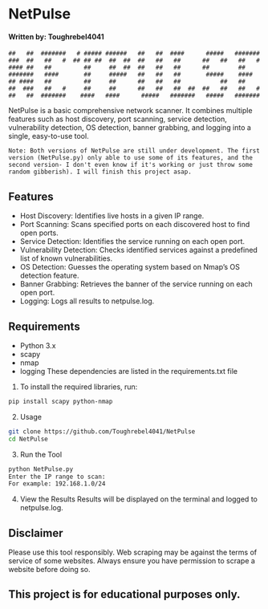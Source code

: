 # NetPulse
#### Written by: Toughrebel4041
```
##   ##  #######   # ##### ######   ##   ##  ####      #####   #######
###  ##   ##   #  ## ## ##  ##  ##  ##   ##   ##      ##   ##   ##   #
#### ##   ##         ##     ##  ##  ##   ##   ##      ##        ##
#######   ####       ##     #####   ##   ##   ##       #####    ####
## ####   ##         ##     ##      ##   ##   ##           ##   ##
##  ###   ##   #     ##     ##      ##   ##   ##  ##  ##   ##   ##   #
##   ##  #######    ####   ####      #####   #######   #####   #######
```

NetPulse is a basic comprehensive network scanner. It combines multiple features such as host discovery, port scanning, service detection, vulnerability detection, OS detection, banner grabbing, and logging into a single, easy-to-use tool.

```
Note: Both versions of NetPulse are still under development. The first version (NetPulse.py) only able to use some of its features, and the second version- I don't even know if it's working or just throw some random gibberish). I will finish this project asap.
```
## Features
- Host Discovery: Identifies live hosts in a given IP range.
- Port Scanning: Scans specified ports on each discovered host to find open ports.
- Service Detection: Identifies the service running on each open port.
- Vulnerability Detection: Checks identified services against a predefined list of known vulnerabilities.
- OS Detection: Guesses the operating system based on Nmap’s OS detection feature.
- Banner Grabbing: Retrieves the banner of the service running on each open port.
- Logging: Logs all results to netpulse.log.

## Requirements
- Python 3.x
- scapy
- nmap
- logging
These dependencies are listed in the requirements.txt file

1. To install the required libraries, run:
```bash
pip install scapy python-nmap
```

2. Usage
```bash
git clone https://github.com/Toughrebel4041/NetPulse
cd NetPulse
```
3. Run the Tool
```bash
python NetPulse.py
Enter the IP range to scan: 
For example: 192.168.1.0/24
```

4. View the Results
Results will be displayed on the terminal and logged to netpulse.log.

## Disclaimer
Please use this tool responsibly. Web scraping may be against the terms of service of some websites. Always ensure you have permission to scrape a website before doing so.

## This project is for educational purposes only.
